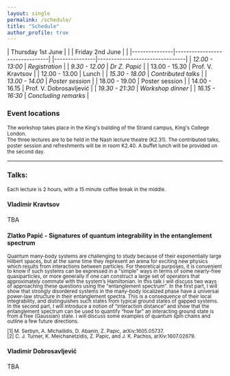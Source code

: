 ```yaml
---
layout: single
permalink: /schedule/
title: "Schedule"
author_profile: true
---
```


| Thursday 1st June      |                       |   | Friday 2nd June    |                           |
|---------------|--------------------------------|   |---------------|--------------------------------|
| <i>  12.00 - 13:00 </i>  |<i>  Registration   </i>                |   | <i>  9.30 -  12.00 </i> | <i> Dr Z. Papić  </i>           |
| 13.00 - 15.30 | Prof. V. Kravtsov              |   | 12.00 - 13.00 | Lunch                          |
| <i> 15.30 - 18.00 </i> |<i> Contributed talks </i>             |   | <i>  13.00 - 14.00 </i> | <i>  Poster session     </i>            |
| 18.00 - 19.00 | Poster session                 |   | 14.00 - 16.15 | Prof. V. Dobrosavljević        |
| <i> 19.30 - 21:30  </i> |<i>  Workshop dinner  </i>              |   | <i> 16.15 - 16:30 </i> | <i>  Concluding remarks  </i>           |

<h3>Event locations </h3>
<sub> The workshop takes place in the King's building of the Strand campus, King's College London. <br /> The three lectures are to be held in the Nash lecture theatre (K2.31). The contributed talks, poster session and refreshments will be in room K2.40. A buffet lunch will be provided on the second day.</sub>

---

<h3>Talks: </h3>
<sub>Each lecture is 2 hours, with a 15 minute coffee break in the middle. </sub>

<h4>Vladimir Kravtsov </h4>
TBA

<h4>Zlatko Papić - Signatures of quantum integrability in the entanglement spectrum</h4>
 <p style="line-height: 1;"> <sub> Quantum many-body systems are challenging to study because of their exponentially large Hilbert spaces, but at the same time they represent an arena for exciting new physics which results from interactions between particles. For theoretical purposes, it is convenient to know if such systems can be expressed in a "simple" ways in terms of some nearly-free quasiparticles, or more generally if one can construct a large set of operators that approximately commute with the system’s Hamiltonian. In this talk I will discuss two ways of approaching these questions using the "entanglement spectrum". In the first part, I will show that strongly disordered systems in the many-body localized phase have a universal power-law structure in their entanglement spectra. This is a consequence of their local integrability, and distinguishes such states from typical ground states of gapped systems. In the second part, I will introduce a notion of “interaction distance” and show that the entanglement spectrum can be used to quantify “how far” an interacting ground state is from a free (Gaussian) state. I will discuss some examples of quantum spin chains and outline a few future directions. <br /> <br />  [1] M. Serbyn, A. Michailidis, D. Abanin, Z. Papic, arXiv:1605.05737. <br />[2] C. J. Turner, K. Meichanetzidis, Z. Papic, and J. K. Pachos, arXiv:1607.02679. </sub> </p>

<h4>Vladimir Dobrosavljević </h4>
TBA
